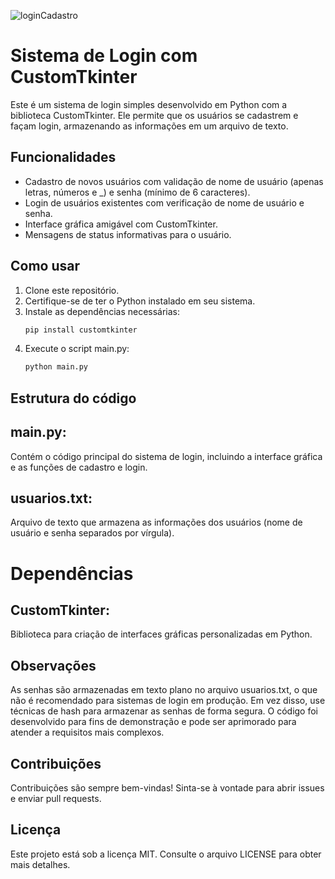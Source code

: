 ![loginCadastro](https://github.com/user-attachments/assets/e5554f6b-89f6-4c6b-b3fa-14f7c0a328cb)

# Sistema de Login com CustomTkinter

Este é um sistema de login simples desenvolvido em Python com a biblioteca CustomTkinter. Ele permite que os usuários se cadastrem e façam login, armazenando as informações em um arquivo de texto.

## Funcionalidades

- Cadastro de novos usuários com validação de nome de usuário (apenas letras, números e _) e senha (mínimo de 6 caracteres).
- Login de usuários existentes com verificação de nome de usuário e senha.
- Interface gráfica amigável com CustomTkinter.
- Mensagens de status informativas para o usuário.

## Como usar

1. Clone este repositório.
2. Certifique-se de ter o Python instalado em seu sistema.
3. Instale as dependências necessárias:
   ```bash
   pip install customtkinter
4. Execute o script main.py:
   ```bash
   python main.py


## Estrutura do código
## main.py: 
Contém o código principal do sistema de login, incluindo a interface gráfica e as funções de cadastro e login.

## usuarios.txt: 
Arquivo de texto que armazena as informações dos usuários (nome de usuário e senha separados por vírgula).

# Dependências

## CustomTkinter: 
Biblioteca para criação de interfaces gráficas personalizadas em Python.

## Observações
As senhas são armazenadas em texto plano no arquivo usuarios.txt, o que não é recomendado para sistemas de login em produção. Em vez disso, use técnicas de hash para armazenar as senhas de forma segura.
O código foi desenvolvido para fins de demonstração e pode ser aprimorado para atender a requisitos mais complexos.

## Contribuições
Contribuições são sempre bem-vindas! Sinta-se à vontade para abrir issues e enviar pull requests.

## Licença
Este projeto está sob a licença MIT. Consulte o arquivo LICENSE para obter mais detalhes.

